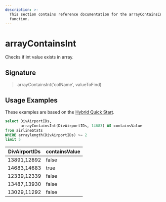 ```yaml
---
description: >-
  This section contains reference documentation for the arrayContainsInt
  function.
---
```


# arrayContainsInt

Checks if int value exists in array.

## Signature

> arrayContainsInt('colName', valueToFind)

## Usage Examples

These examples are based on the [Hybrid Quick Start](../../basics/getting-started/quick-start.md#hybrid).

```sql
select DivAirportIDs, 
       arrayContainsInt(DivAirportIDs, 14683) AS containsValue
from airlineStats 
WHERE arraylength(DivAirportIDs) >= 2
limit 5
```

| DivAirportIDs | containsValue |
| ------------- | ------------- |
| 13891,12892   | false         |
| 14683,14683   | true          |
| 12339,12339   | false         |
| 13487,13930   | false         |
| 13029,11292   | false         |

